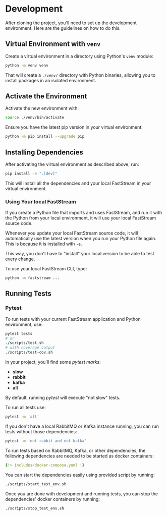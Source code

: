 # Development

After cloning the project, you'll need to set up the development environment. Here are the guidelines on how to do this.

## Virtual Environment with `venv`

Create a virtual environment in a directory using Python's `venv` module:

```bash
python -m venv venv
```

That will create a `./venv/` directory with Python binaries, allowing you to install packages in an isolated environment.

## Activate the Environment

Activate the new environment with:

```bash
source ./venv/bin/activate
```

Ensure you have the latest pip version in your virtual environment:

```bash
python -m pip install --upgrade pip
```

## Installing Dependencies

After activating the virtual environment as described above, run:

```bash
pip install -e ".[dev]"
```

This will install all the dependencies and your local FastStream in your virtual environment.

### Using Your local FastStream

If you create a Python file that imports and uses FastStream, and run it with the Python from your local environment, it will use your local FastStream source code.

Whenever you update your local FastStream source code, it will automatically use the latest version when you run your Python file again. This is because it is installed with `-e`.

This way, you don't have to "install" your local version to be able to test every change.

To use your local FastStream CLI, type:

```bash
python -m faststream ...
```

## Running Tests

### Pytest

To run tests with your current FastStream application and Python environment, use:

```bash
pytest tests
# or
./scripts/test.sh
# with coverage output
./scripts/test-cov.sh
```

In your project, you'll find some *pytest marks*:

* **slow**
* **rabbit**
* **kafka**
* **all**

By default, running *pytest* will execute "not slow" tests.

To run all tests use:

```bash
pytest -m 'all'
```

If you don't have a local RabbitMQ or Kafka instance running, you can run tests without those dependencies:

```bash
pytest -m 'not rabbit and not kafka'
```

To run tests based on RabbitMQ, Kafka, or other dependencies, the following dependencies are needed to be started as docker containers:

```yaml
{!> includes/docker-compose.yaml !}
```

You can start the dependencies easily using provided script by running:

```bash
./scripts/start_test_env.sh
```

Once you are done with development and running tests, you can stop the dependencies' docker containers by running:

```bash
./scripts/stop_test_env.sh
```
